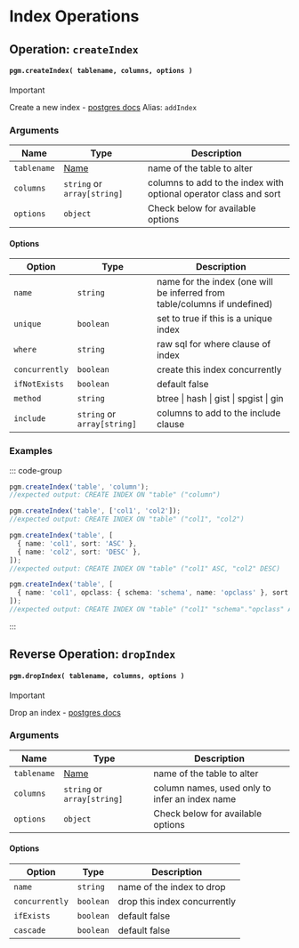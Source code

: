 # Index Operations

## Operation: `createIndex`

#### `pgm.createIndex( tablename, columns, options )`

> [!IMPORTANT]
> Create a new index - [postgres docs](http://www.postgresql.org/docs/current/static/sql-createindex.html)
> Alias: `addIndex`

### Arguments

| Name        | Type                        | Description                                                       |
| ----------- | --------------------------- | ----------------------------------------------------------------- |
| `tablename` | [Name](/migrations/#types)  | name of the table to alter                                        |
| `columns`   | `string` or `array[string]` | columns to add to the index with optional operator class and sort |
| `options`   | `object`                    | Check below for available options                                 |

#### Options

| Option         | Type                        | Description                                                               |
| -------------- | --------------------------- | ------------------------------------------------------------------------- |
| `name`         | `string`                    | name for the index (one will be inferred from table/columns if undefined) |
| `unique`       | `boolean`                   | set to true if this is a unique index                                     |
| `where`        | `string`                    | raw sql for where clause of index                                         |
| `concurrently` | `boolean`                   | create this index concurrently                                            |
| `ifNotExists`  | `boolean`                   | default false                                                             |
| `method`       | `string`                    | btree \| hash \| gist \| spgist \| gin                                    |
| `include`      | `string` or `array[string]` | columns to add to the include clause                                      |

### Examples

::: code-group

```ts [single column]
pgm.createIndex('table', 'column');
//expected output: CREATE INDEX ON "table" ("column")
```

```ts [multiple columns]
pgm.createIndex('table', ['col1', 'col2']);
//expected output: CREATE INDEX ON "table" ("col1", "col2")
```

```ts [multiple columns with options]
pgm.createIndex('table', [
  { name: 'col1', sort: 'ASC' },
  { name: 'col2', sort: 'DESC' },
]);
//expected output: CREATE INDEX ON "table" ("col1" ASC, "col2" DESC)
```

```ts [operator class]
pgm.createIndex('table', [
  { name: 'col1', opclass: { schema: 'schema', name: 'opclass' }, sort: 'ASC' },
]);
//expected output: CREATE INDEX ON "table" ("col1" "schema"."opclass" ASC)
```

:::

## Reverse Operation: `dropIndex`

#### `pgm.dropIndex( tablename, columns, options )`

> [!IMPORTANT]
> Drop an index - [postgres docs](http://www.postgresql.org/docs/current/static/sql-dropindex.html)

### Arguments

| Name        | Type                        | Description                                    |
| ----------- | --------------------------- | ---------------------------------------------- |
| `tablename` | [Name](/migrations/#types)  | name of the table to alter                     |
| `columns`   | `string` or `array[string]` | column names, used only to infer an index name |
| `options`   | `object`                    | Check below for available options              |

#### Options

| Option         | Type      | Description                  |
| -------------- | --------- | ---------------------------- |
| `name`         | `string`  | name of the index to drop    |
| `concurrently` | `boolean` | drop this index concurrently |
| `ifExists`     | `boolean` | default false                |
| `cascade`      | `boolean` | default false                |
